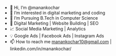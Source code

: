 - 👋 Hi, I’m @manankochar
- 👀 I’m interested in digital marketing and coding
- 🌱 I’m Pursuing B.Tech in Computer Science
- 💞️ Digital Marketing | Website Building | SEO
- 📈 Social Media Marketing | Analytics
- 💡 Google Ads | Facebook Ads | Instagram Ads
- 📫 How to reach me manankochar10@gmail.com | linkedin.com/in/manankochar/

<!---
manankochar/manankochar is a ✨ special ✨ repository because its `README.md` (this file) appears on your GitHub profile.
You can click the Preview link to take a look at your changes.
--->
